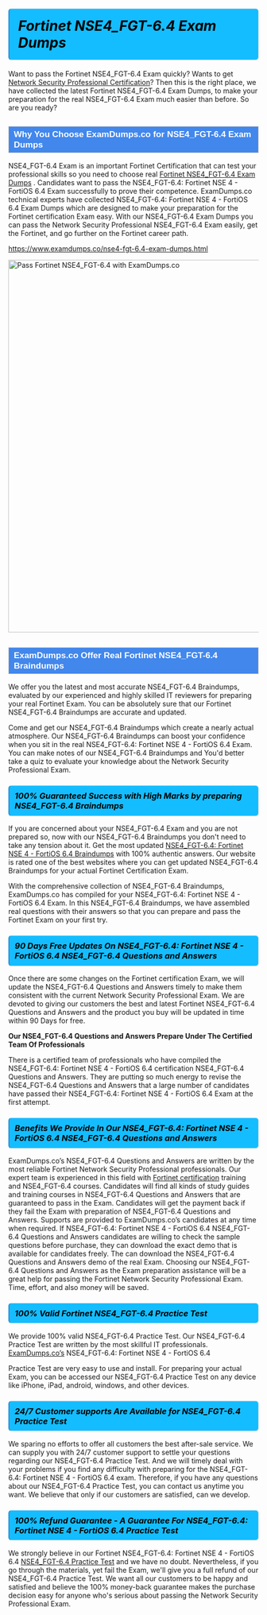 <h1>                <strong><span style="display: block; color: #000000; background: #14BDFF; border: 0.5px solid #AED6F1; border-left: 3px solid #3498DB; padding: .6em; border-radius: 6px;">                     <em>Fortinet NSE4_FGT-6.4 <span class="exam_variation">Exam Dumps</span> </em>                </span></strong>            </h1>                        <p>Want to pass the Fortinet NSE4_FGT-6.4 Exam quickly? Wants to get <a href="https://www.examdumps.co/nse-4-exam-dumps.html">Network Security Professional Certification</a>?  Then this is the right place, we have collected the             latest Fortinet NSE4_FGT-6.4 <span class="exam_variation">Exam Dumps</span>, to make your preparation for the real NSE4_FGT-6.4 Exam much easier than before. So are you ready?</p>                        <h2 style="background: #4287ec; border: 1px solid #cccccc; padding: 5px 10px;">                <span style="color: #ffffff;">                    <span style="font-size: 11pt;">                        <span style="line-height: normal;">                            <span style="font-family: Calibri,sans-serif;">                                <strong>                                    <span style="font-size: 13.0pt;">Why You Choose ExamDumps.co for NSE4_FGT-6.4 <span class="exam_variation">Exam Dumps</span></span>                                </strong>                            </span>                        </span>                    </span>                </span>            </h2>                        <p>NSE4_FGT-6.4 Exam is an important Fortinet Certification that can test your professional skills so you need to choose real <a href="https://www.examdumps.co/nse4-fgt-6.4-exam-dumps.html">Fortinet NSE4_FGT-6.4 <span class="exam_variation">Exam Dumps</span></a> .             Candidates want to pass the NSE4_FGT-6.4: Fortinet NSE 4 - FortiOS 6.4 Exam successfully to prove their competence. ExamDumps.co technical experts             have collected NSE4_FGT-6.4: Fortinet NSE 4 - FortiOS 6.4 <span class="exam_variation">Exam Dumps</span> which are designed to make your preparation for the Fortinet certification Exam easy. With our             NSE4_FGT-6.4 <span class="exam_variation">Exam Dumps</span> you can pass the Network Security Professional NSE4_FGT-6.4 Exam easily, get the Fortinet, and go further on the Fortinet career path.</p>                        <p><a href="https://www.examdumps.co/nse4-fgt-6.4-exam-dumps.html">https://www.examdumps.co/nse4-fgt-6.4-exam-dumps.html</a></p>                        <p><a href="https://www.examdumps.co/"><img src="https://www.examdumps.co//images/banners/big-sale-20-percent-discount-offer-examdumps.jpg" class="postImage" alt="Pass Fortinet NSE4_FGT-6.4 with ExamDumps.co" width="750"></a></p>                            <h2 style="background: #4287ec; border: 1px solid #cccccc; padding: 5px 10px;">                <span style="color: #ffffff;">                    <span style="font-size: 11pt;">                        <span style="line-height: normal;">                            <span style="font-family: Calibri,sans-serif;">                                <strong>                                    <span style="font-size: 13.0pt;">ExamDumps.co Offer Real Fortinet NSE4_FGT-6.4 <span class="exam_variation2">Braindumps</span></span>                                </strong>                            </span>                        </span>                    </span>                </span>            </h2>                        <p>We offer you the latest and most accurate NSE4_FGT-6.4 <span class="exam_variation2">Braindumps</span>, evaluated by our experienced and highly skilled IT reviewers for preparing your             real Fortinet Exam. You can be absolutely sure that our Fortinet NSE4_FGT-6.4 <span class="exam_variation2">Braindumps</span> are accurate and updated.</p>                        <p>Come and get our NSE4_FGT-6.4 <span class="exam_variation2">Braindumps</span> which create a nearly actual atmosphere. Our NSE4_FGT-6.4 <span class="exam_variation2">Braindumps</span> can boost your confidence when you sit             in the real NSE4_FGT-6.4: Fortinet NSE 4 - FortiOS 6.4 Exam. You can make notes of our NSE4_FGT-6.4 <span class="exam_variation2">Braindumps</span> and You'd better take a quiz to evaluate             your knowledge about the Network Security Professional Exam.</p>                        <h3>                <strong>                    <span style="display: block; color: #000000; background: #14BDFF; border: 0.5px solid #AED6F1; border-left: 3px solid #3498DB; padding: .6em; border-radius: 6px;">                        <em>100% Guaranteed Success with High Marks by preparing NSE4_FGT-6.4 <span class="exam_variation2">Braindumps</span></em>                    </span>                </strong>            </h3>                        <p>If you are concerned about your NSE4_FGT-6.4 Exam and you are not prepared so, now with our NSE4_FGT-6.4 <span class="exam_variation2">Braindumps</span> you don't need to take any tension about it.            Get the most updated <a href="https://www.examdumps.co/nse4-fgt-6.4-exam-dumps.html">NSE4_FGT-6.4: Fortinet NSE 4 - FortiOS 6.4 <span class="exam_variation2">Braindumps</span></a> with 100% authentic answers. Our website is rated one of the best websites where you can             get updated NSE4_FGT-6.4 <span class="exam_variation2">Braindumps</span> for your actual Fortinet Certification Exam.</p>                        <p>With the comprehensive collection of NSE4_FGT-6.4 <span class="exam_variation2">Braindumps</span>, ExamDumps.co has compiled for your NSE4_FGT-6.4: Fortinet NSE 4 - FortiOS 6.4 Exam. In this NSE4_FGT-6.4 <span class="exam_variation2">Braindumps</span>,             we have assembled real questions with their answers so that you can prepare and pass the Fortinet Exam on your first try.</p>                        <h3>                <strong>                    <span style="display: block; color: #000000; background: #14BDFF; border: 0.5px solid #AED6F1; border-left: 3px solid #3498DB; padding: .6em; border-radius: 6px;">                        <em>90 Days Free Updates On NSE4_FGT-6.4: Fortinet NSE 4 - FortiOS 6.4 NSE4_FGT-6.4 <span class="exam_variation3">Questions and Answers</span></em>                    </span>                </strong>            </h3>                        <p>Once there are some changes on the Fortinet certification Exam, we will update the NSE4_FGT-6.4 <span class="exam_variation3">Questions and Answers</span> timely to make them consistent with the current             Network Security Professional Exam. We are devoted to giving our customers the best and latest Fortinet NSE4_FGT-6.4 <span class="exam_variation3">Questions and Answers</span> and the product you buy             will be updated in time within 90 Days for free.</p>                        <p><strong>Our NSE4_FGT-6.4 <span class="exam_variation3">Questions and Answers</span> Prepare Under The Certified Team Of Professionals</strong></p>                        <p>There is a certified team of professionals who have compiled the NSE4_FGT-6.4: Fortinet NSE 4 - FortiOS 6.4 certification             NSE4_FGT-6.4 <span class="exam_variation3">Questions and Answers</span>. They are putting so much energy to revise the NSE4_FGT-6.4 <span class="exam_variation3">Questions and Answers</span> that a large number of candidates have passed             their NSE4_FGT-6.4: Fortinet NSE 4 - FortiOS 6.4 Exam  at the first attempt.</p>                        <h3>                <strong>                    <span style="display: block; color: #000000; background: #14BDFF; border: 0.5px solid #AED6F1; border-left: 3px solid #3498DB; padding: .6em; border-radius: 6px;">                        <em>Benefits We Provide In Our NSE4_FGT-6.4: Fortinet NSE 4 - FortiOS 6.4 NSE4_FGT-6.4 <span class="exam_variation3">Questions and Answers</span></em>                    </span>                </strong>            </h3>                        <p>ExamDumps.co’s NSE4_FGT-6.4 <span class="exam_variation3">Questions and Answers</span> are written by the most reliable Fortinet Network Security Professional professionals. Our expert team is experienced in             this field with <a href="https://www.examdumps.co/fortinet-exam-dumps.html">Fortinet certification</a> training and NSE4_FGT-6.4 courses. Candidates will find all kinds of study guides and training courses in             NSE4_FGT-6.4 <span class="exam_variation3">Questions and Answers</span> that are guaranteed to pass in the Exam. Candidates will get the payment back if they fail the Exam with preparation of             NSE4_FGT-6.4 <span class="exam_variation3">Questions and Answers</span>. Supports are provided to ExamDumps.co’s candidates at any time when required. If NSE4_FGT-6.4: Fortinet NSE 4 - FortiOS 6.4             NSE4_FGT-6.4 <span class="exam_variation3">Questions and Answers</span> candidates are willing to check the sample questions before purchase, they can download the exact demo that is available             for candidates freely. The can download the NSE4_FGT-6.4 <span class="exam_variation3">Questions and Answers</span> demo of the real Exam. Choosing our NSE4_FGT-6.4 <span class="exam_variation3">Questions and Answers</span> as the Exam preparation             assistance will be a great help for passing the Fortinet Network Security Professional Exam. Time, effort, and also money will be saved.</p>                        <h3>                <strong>                    <span style="display: block; color: #000000; background: #14BDFF; border: 0.5px solid #AED6F1; border-left: 3px solid #3498DB; padding: .6em; border-radius: 6px;">                        <em>100% Valid Fortinet NSE4_FGT-6.4 <span class="exam_variation4">Practice Test</span></em>                    </span>                </strong>            </h3>                        <p>We provide 100% valid NSE4_FGT-6.4 <span class="exam_variation4">Practice Test</span>. Our NSE4_FGT-6.4 <span class="exam_variation4">Practice Test</span> are written by the most skillful IT professionals. <a href="https://www.examdumps.co/">ExamDumps.co’s</a> NSE4_FGT-6.4: Fortinet NSE 4 - FortiOS 6.4</p>            <p> <span class="exam_variation4">Practice Test</span> are very easy to use and install. For preparing your actual Exam, you can be accessed our NSE4_FGT-6.4 <span class="exam_variation4">Practice Test</span> on any device like iPhone, iPad, android, windows, and other devices.</p>                        <h3>                <strong>                    <span style="display: block; color: #000000; background: #14BDFF; border: 0.5px solid #AED6F1; border-left: 3px solid #3498DB; padding: .6em; border-radius: 6px;">                        <em>24/7 Customer supports Are Available for NSE4_FGT-6.4 <span class="exam_variation4">Practice Test</span></em>                    </span>                </strong>            </h3>                        <p>We sparing no efforts to offer all customers the best after-sale service. We can supply you with 24/7 customer support to settle your             questions regarding our NSE4_FGT-6.4 <span class="exam_variation4">Practice Test</span>. And we will timely deal with your problems if you find any difficulty with preparing for the             NSE4_FGT-6.4: Fortinet NSE 4 - FortiOS 6.4 exam. Therefore, if you have any questions about our NSE4_FGT-6.4 <span class="exam_variation4">Practice Test</span>, you can contact us             anytime you want. We believe that only if our customers are satisfied, can we develop.</p>                        <h3>                <strong>                    <span style="display: block; color: #000000; background: #14BDFF; border: 0.5px solid #AED6F1; border-left: 3px solid #3498DB; padding: .6em; border-radius: 6px;">                        <em>100% Refund Guarantee - A Guarantee For NSE4_FGT-6.4: Fortinet NSE 4 - FortiOS 6.4 <span class="exam_variation4">Practice Test</span></em>                    </span>                </strong>            </h3>                        <p>We strongly believe in our Fortinet NSE4_FGT-6.4: Fortinet NSE 4 - FortiOS 6.4 <a href="https://www.examdumps.co/nse4-fgt-6.4-exam-dumps.html">NSE4_FGT-6.4 <span class="exam_variation4">Practice Test</span></a> and we have no doubt. Nevertheless, if you go through             the materials, yet fail the Exam, we'll give you a full refund of our NSE4_FGT-6.4 <span class="exam_variation4">Practice Test</span>. We want all our customers to be happy and satisfied and             believe the 100% money-back guarantee makes the purchase decision easy for anyone who's serious about passing the Network Security Professional Exam.</p>                    
